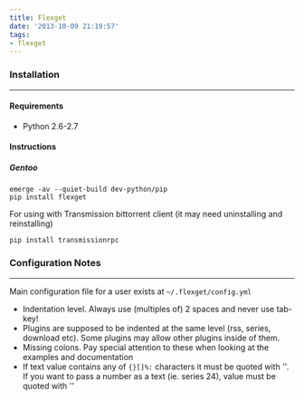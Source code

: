 ```yaml
---
title: Flexget
date: '2013-10-09 21:19:57'
tags:
- flexget
---
```


### Installation

---
#### Requirements

* Python 2.6-2.7

#### Instructions
##### Gentoo
	emerge -av --quiet-build dev-python/pip
	pip install flexget
	
For using with Transmission bittorrent client (it may need uninstalling and reinstalling)
	
	pip install transmissionrpc
    
### Configuration Notes

---
Main configuration file for a user exists at `~/.flexget/config.yml`

* Indentation level. Always use (multiples of) 2 spaces and never use tab-key!
* Plugins are supposed to be indented at the same level (rss, series, download etc). Some plugins may allow other plugins inside of them.
* Missing colons. Pay special attention to these when looking at the examples and documentation
* If text value contains any of `{}[]%:` characters it must be quoted with ''. If you want to pass a number as a text (ie. series 24), value must be quoted with ''